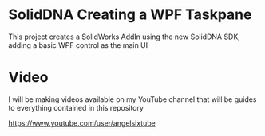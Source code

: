 # SolidDNA Creating a WPF Taskpane
This project creates a SolidWorks AddIn using the new SolidDNA SDK, adding a basic WPF control as the main UI 

# Video
I will be making videos available on my YouTube channel that will be guides to everything contained in this repository

https://www.youtube.com/user/angelsixtube


